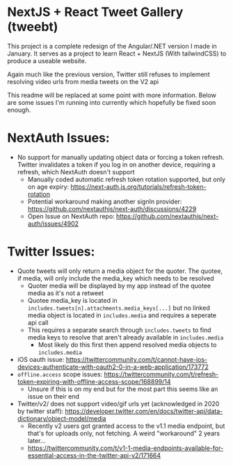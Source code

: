 # NextJS + React Tweet Gallery (tweebt)

This project is a complete redesign of the Angular/.NET version I made in January.
It serves as a project to learn React + NextJS (With tailwindCSS) to produce a useable website.

Again much like the previous version, Twitter still refuses to implement resolving video urls from media tweets on the V2 api

This readme will be replaced at some point with more information.
Below are some issues I'm running into currently which hopefully be fixed soon enough.

# NextAuth Issues:
- No support for manually updating object data or forcing a token refresh. Twitter invalidates a token if you log in on another device, requiring a refresh, which NextAuth doesn't support
	- Manually coded automatic refresh token rotation supported, but only on age expiry: https://next-auth.js.org/tutorials/refresh-token-rotation
	- Potential workaround making another signIn provider: https://github.com/nextauthjs/next-auth/discussions/4229
	- Open Issue on NextAuth repo: https://github.com/nextauthjs/next-auth/issues/4902

# Twitter Issues:
- Quote tweets will only return a media object for the quoter. The quotee, if media, will only include the media_key which needs to be resolved
	- Quoter media will be displayed by my app instead of the quotee media as it's not a retweet
	- Quotee media_key is located in `includes.tweets[n].attachments.media_keys[...]` but no linked media object is located in `includes.media` and requires a seperate api call
	- This requires a separate search through `includes.tweets` to find media keys to resolve that aren't already available in `includes.media`
		- Most likely do this first then append resolved media objects to `includes.media`
- iOS oauth issue: https://twittercommunity.com/t/cannot-have-ios-devices-authenticate-with-oauth2-0-in-a-web-application/173772
- `offline.access` scope issues: https://twittercommunity.com/t/refresh-token-expiring-with-offline-access-scope/168899/14
	- Unsure if this is on my end but for the most part this seems like an issue on their end
- Twitter/v2/ does not support video/gif urls yet (acknowledged in 2020 by twitter staff): https://developer.twitter.com/en/docs/twitter-api/data-dictionary/object-model/media
	- Recently v2 users got granted access to the v1.1 media endpoint, but that's for uploads only, not fetching. A weird "workaround" 2 years later...
	- https://twittercommunity.com/t/v1-1-media-endpoints-available-for-essential-access-in-the-twitter-api-v2/171664